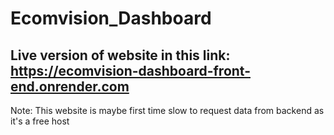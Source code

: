 # Ecomvision_Dashboard
## Live version of website in this link: https://ecomvision-dashboard-front-end.onrender.com
Note: This website is maybe first time slow to request data from backend as it's a free host
